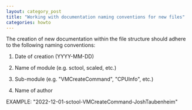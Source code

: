 ```yaml
---
layout: category_post
title: "Working with documentation naming conventions for new files"
categories: howto
---
```


The creation of new documentation within the file structure should adhere to the following naming conventions:

1. Date of creation (YYYY-MM-DD)

2. Name of module (e.g. sctool, scaled, etc.)

3. Sub-module (e.g. "VMCreateCommand", "CPUInfo", etc.)

4. Name of author

EXAMPLE: "2022-12-01-sctool-VMCreateCommand-JoshTaubenheim"
